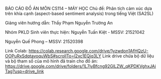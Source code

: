 BÁO CÁO ĐỒ ÁN
MÔN  CS114 – MÁY HỌC
Chủ đề: Phân tích cảm xúc dựa trên khía cạnh (aspect-based sentiment analysis) trong tiếng Việt (SA2SL)

Giảng viên hướng dẫn: Thầy Phạm Nguyễn Trường An

Nhóm PKLD
Sinh viên thực hiện: 
Nguyễn Tuấn Kiệt - MSSV: 21521042

Nguyễn Quế Phong – MSSV: 21520398

Link Colab: https://colab.research.google.com/drive/1yzwdon1AfHQzU-OOPuRxSdqtavoquWbS#scrollTo=l2xc1EQjq3LY
Link drive chứa bộ dữ liệu và bộ tham số của mô hình đã train cho đồ án: https://drive.google.com/drive/folders/1L7jyBfcng92GlLZW_qKPDKVghxJAiTag?usp=drive_link
